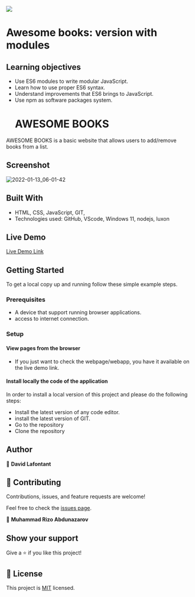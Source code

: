 ![](https://img.shields.io/badge/Microverse-blueviolet)


# Awesome books: version with modules
## Learning objectives
- Use ES6 modules to write modular JavaScript.
- Learn how to use proper ES6 syntax.
- Understand improvements that ES6 brings to JavaScript.
- Use npm as software packages system.
  #  AWESOME BOOKS
AWESOME BOOKS is a basic website that allows users to add/remove books from a list. 
## Screenshot

![2022-01-13_06-01-42](https://user-images.githubusercontent.com/63915024/149247618-0d491557-db36-4f40-af49-a87efea0c525.png)

## Built With

- HTML, CSS, JavaScript, GIT,
- Technologies used: GitHub, VScode, Windows 11, nodejs, luxon

## Live Demo

[Live Demo Link](https://mukhammadrizooff.github.io/Awesome-books/)


## Getting Started

To get a local copy up and running follow these simple example steps.

### Prerequisites

- A device that support running browser applications.
- access to internet connection.


### Setup

#### View pages from the browser

- If you just want to check the webpage/webapp, you have it available on the live demo link.

#### Install locally the code of the application

In order to install a local version of this project and please do the following steps:
- Install the latest version of any code editor.
- install the latest version of GIT.
- Go to the repository
- Clone the repository


## Author


👤 **David Lafontant**



## 🤝 Contributing

Contributions, issues, and feature requests are welcome!

Feel free to check the [issues page](https://github.com/mukhammadrizooff/Awesome-books/issues).

👤 **Muhammad Rizo Abdunazarov**

## Show your support

Give a ⭐️ if you like this project!

## 📝 License

This project is [MIT](LICENCE.md) licensed.